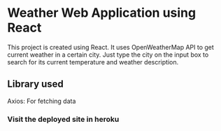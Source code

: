 # Weather Web Application using React

This project is created using React. It uses OpenWeatherMap API to get current weather in a certain city. Just type the city on the input box to search for its current temperature and weather description.

## Library used

Axios: For fetching data

### Visit the deployed site in heroku
